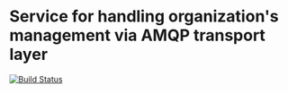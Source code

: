 # Service for handling organization's management via AMQP transport layer

[![Build Status](https://semaphoreci.com/api/v1/makeomatic/ms-organizations/branches/master/shields_badge.svg)](https://semaphoreci.com/makeomatic/ms-organizations)
